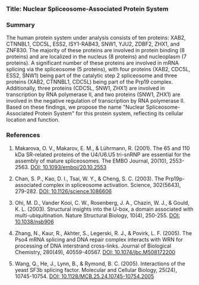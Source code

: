 ### Title: Nuclear Spliceosome-Associated Protein System

### Summary

The human protein system under analysis consists of ten proteins: XAB2, CTNNBL1, CDC5L, ESS2, ISY1-RAB43, SNW1, YJU2, ZDBF2, ZHX1, and ZNF830. The majority of these proteins are involved in protein binding (8 proteins) and are localized in the nucleus (8 proteins) and nucleoplasm (7 proteins). A significant number of these proteins are involved in mRNA splicing via the spliceosome (5 proteins), with four proteins (XAB2, CDC5L, ESS2, SNW1) being part of the catalytic step 2 spliceosome and three proteins (XAB2, CTNNBL1, CDC5L) being part of the Prp19 complex. Additionally, three proteins (CDC5L, SNW1, ZHX1) are involved in transcription by RNA polymerase II, and two proteins (SNW1, ZHX1) are involved in the negative regulation of transcription by RNA polymerase II. Based on these findings, we propose the name "Nuclear Spliceosome-Associated Protein System" for this protein system, reflecting its cellular location and function.

### References

1. Makarova, O. V., Makarov, E. M., & Lührmann, R. (2001). The 65 and 110 kDa SR-related proteins of the U4/U6.U5 tri-snRNP are essential for the assembly of mature spliceosomes. The EMBO Journal, 20(10), 2553-2563. [DOI: 10.1093/emboj/20.10.2553](https://doi.org/10.1093/emboj/20.10.2553)

2. Chan, S. P., Kao, D. I., Tsai, W. Y., & Cheng, S. C. (2003). The Prp19p-associated complex in spliceosome activation. Science, 302(5643), 279-282. [DOI: 10.1126/science.1086606](https://doi.org/10.1126/science.1086606)

3. Ohi, M. D., Vander Kooi, C. W., Rosenberg, J. A., Chazin, W. J., & Gould, K. L. (2003). Structural insights into the U-box, a domain associated with multi-ubiquitination. Nature Structural Biology, 10(4), 250-255. [DOI: 10.1038/nsb906](https://doi.org/10.1038/nsb906)

4. Zhang, N., Kaur, R., Akhter, S., Legerski, R. J., & Povirk, L. F. (2005). The Pso4 mRNA splicing and DNA repair complex interacts with WRN for processing of DNA interstrand cross-links. Journal of Biological Chemistry, 280(49), 40559-40567. [DOI: 10.1074/jbc.M508172200](https://doi.org/10.1074/jbc.M508172200)

5. Wang, Q., He, J., Lynn, B., & Rymond, B. C. (2005). Interactions of the yeast SF3b splicing factor. Molecular and Cellular Biology, 25(24), 10745-10754. [DOI: 10.1128/MCB.25.24.10745-10754.2005](https://doi.org/10.1128/MCB.25.24.10745-10754.2005)